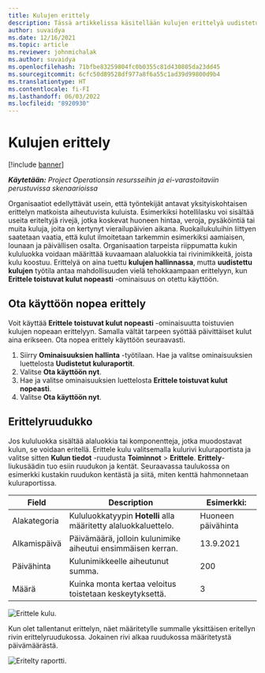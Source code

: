 ```yaml
---
title: Kulujen erittely
description: Tässä artikkelissa käsitellään kulujen erittelyä uudistetussa kulutyötilassa.
author: suvaidya
ms.date: 12/16/2021
ms.topic: article
ms.reviewer: johnmichalak
ms.author: suvaidya
ms.openlocfilehash: 71bfbe83259804fc0b0355c81d430805da23dd45
ms.sourcegitcommit: 6cfc50d89528df977a8f6a55c1ad39d99800d9b4
ms.translationtype: HT
ms.contentlocale: fi-FI
ms.lasthandoff: 06/03/2022
ms.locfileid: "8920930"
---
```

# <a name="expense-itemization"></a>Kulujen erittely

[!include [banner](../includes/banner.md)]

_**Käytetään:** Project Operationsin resursseihin ja ei-varastoitaviin perustuvissa skenaarioissa_

Organisaatiot edellyttävät usein, että työntekijät antavat yksityiskohtaisen erittelyn matkoista aiheutuvista kuluista. Esimerkiksi hotellilasku voi sisältää useita eriteltyjä rivejä, jotka koskevat huoneen hintaa, veroja, pysäköintiä tai muita kuluja, joita on kertynyt vierailupäivien aikana. Ruokailukuluihin liittyen saatetaan vaatia, että kulut ilmoitetaan tarkemmin esimerkiksi aamiaisen, lounaan ja päivällisen osalta. Organisaation tarpeista riippumatta kukin kululuokka voidaan määrittää kuvaamaan alaluokkia tai rivinimikkeitä, joista kulu koostuu. Erittelyä on aina tuettu **kulujen hallinnassa**, mutta **uudistettu kulujen** työtila antaa mahdollisuuden vielä tehokkaampaan erittelyyn, kun **Erittele toistuvat kulut nopeasti** -ominaisuus on otettu käyttöön.  

## <a name="enable-quick-itemization"></a>Ota käyttöön nopea erittely 

Voit käyttää **Erittele toistuvat kulut nopeasti** -ominaisuutta toistuvien kulujen nopeaan erittelyyn. Samalla vältät tarpeen syöttää päivittäiset kulut aina erikseen. Ota nopea erittely käyttöön seuraavasti.

1. Siirry **Ominaisuuksien hallinta** -työtilaan. Hae ja valitse ominaisuuksien luettelosta **Uudistetut kuluraportit**. 
2. Valitse **Ota käyttöön nyt**. 
3. Hae ja valitse ominaisuuksien luettelosta **Erittele toistuvat kulut nopeasti**.
4. Valitse **Ota käyttöön nyt**. 

## <a name="itemization-grid"></a>Erittelyruudukko 

Jos kululuokka sisältää alaluokkia tai komponentteja, jotka muodostavat kulun, se voidaan eritellä. Erittele kulu valitsemalla kulurivi kuluraportista ja valitse sitten **Kulun tiedot** -ruudusta **Toiminnot** > **Erittele**. **Erittely**-liukusäädin tuo esiin ruudukon ja kentät. Seuraavassa taulukossa on esimerkki kustakin ruudukon kentästä ja siitä, miten kenttä hahmonnetaan kuluraportissa. 

|     Field          |     Description                                                                                  |     Esimerkki:              |
|--------------------|--------------------------------------------------------------------------------------------------|--------------------------|
|     Alakategoria    |     Kululuokkatyypin **Hotelli** alla määritetty alaluokkaluettelo.             |     Huoneen päivähinta      |
|     Alkamispäivä     |     Päivämäärä, jolloin kulunimike aiheutui ensimmäisen kerran.                                           |     13.9.2021           |
|     Päivähinta     |     Kulunimikkeelle aiheutunut summa.                                                    |     200                  |
|     Määrä       |     Kuinka monta kertaa veloitus toistetaan keskeytyksettä.                       |     3                    |

![Erittele kulu.](media/Itemization%20screen%201.png)

Kun olet tallentanut erittelyn, näet määritetylle summalle yksittäisen eritellyn rivin erittelyruudukossa. Jokainen rivi alkaa ruudukossa määritetystä päivämäärästä.

![Eritelty raportti.](media/Itemization%20screen%202.png)


